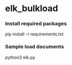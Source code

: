 # elk_bulkload

### Install required packages
pip install -r requirements.txt

### Sample load documents
python3 elk.py 